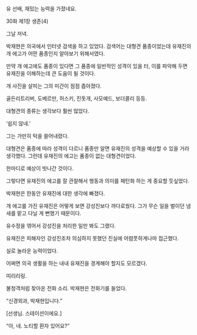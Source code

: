 유 선배, 재밌는 능력을 가졌네요.

30화 제1장 생존(4)

그날 저녁.

박재현은 의국에서 인터넷 검색을 하고 있었다. 검색어는 대형견 품종이었는데 유재진의 개 에고가 어떤 품종인지 알아보기 위해서였다.

만약 개 에고에도 품종이 있다면 그 품종에 일반적인 성격이 있을 터, 이를 파악해 두면 유재진을 이해하는데 큰 도움이 될 것이다.

개 사진을 살피는 그의 미간이 점점 좁아졌다.

골든리트리버, 도베르만, 허스키, 진돗개, 사모예드, 보더콜리 등등.

대형견의 종류는 생각보다 훨씬 많았다.

‘쉽지 않네.’

그는 가만히 턱을 쓸어내렸다.

대형견은 품종에 따라 성격이 다르니 품종만 알면 유재진의 성격을 예상할 수 있을 거라 생각했다. 그런데 유재진의 에고는 품종이 없는 대형견이었다.

한마디로 예상이 빗나간 것이다.

그렇다면 유재진의 에고를 잘 관찰해서 행동과 의미를 패턴화 하는 게 중요할 듯싶었다.

박재현은 한동안 유재진에 대한 생각에 빠졌다.

개 에고를 가진 유재진은 어떻게 보면 강성진보다 까다로웠다. 그가 무슨 일을 벌이던 냄새를 맡고 다닐 게 뻔했기 때문이다.

유수정을 엮어서 강성진을 처리한 일만 봐도 그랬다.

유재진은 피해자인 강성진조차 의심하지 못했던 진실에 어렴풋하게나마 접근했다.

실로 놀라운 능력이었다.

어쩌면 의국 생활을 하는 내내 유재진을 경계해야 할지도 모르겠다.

띠리리링.

불청객처럼 찾아온 전화 소리. 박재현은 전화기를 들었다.

“신경외과, 박재현입니다.”

[선생님. 스테이션이에요.]

“아, 네. 노티할 환자 있어요?”